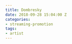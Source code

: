 ```yaml
---
title: Dombresky
date: 2018-09-28 15:04:00 Z
categories:
- streaming-promotion
tags:
- artist
---
```


